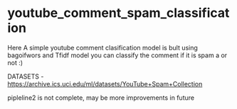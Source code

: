 # youtube_comment_spam_classification

Here 
A simple youtube comment clasification model is bult using bagoifwors and Tfidf model
you can classify the comment if it is spam a or not :) 

DATASETS -  https://archive.ics.uci.edu/ml/datasets/YouTube+Spam+Collection

pipleline2 is not complete, may be more improvements in future

